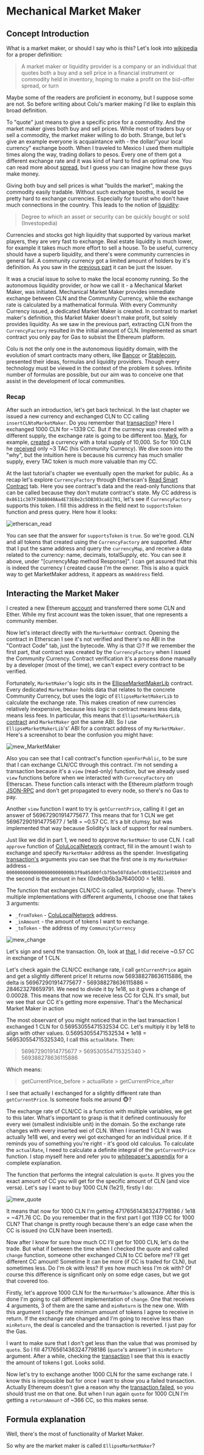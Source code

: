 # Mechanical Market Maker

## Concept Introduction

What is a market maker, or should I say who is this? Let's look into [wikipedia](https://en.wikipedia.org/wiki/Market_maker) for a proper definition:

>A market maker or liquidity provider is a company or an individual that quotes both a buy and a sell price in a financial instrument or commodity held in inventory, hoping to make a profit on the bid-offer spread, or turn

Maybe some of the readers are proficient in economy, but I suppose some are not. So before writing about Colu's marker making I'd like to explain this broad definition.

To "quote" just means to give a specific price for a commodity. And the market maker gives both buy and sell prices. While most of traders buy or sell a commodity, the market maker willing to do both. Strange, but let's give an example everyone is acquaintance with - the dollar/"your local currency" exchange booth. When I traveled to Mexico I used them multiple times along the way, trading dollars to pesos. Every one of them got a different exchange rate and it was kind of hard to find an optimal one. You can read more about [spread](https://en.wikipedia.org/wiki/Bid%E2%80%93ask_spread), but I guess you can imagine how these guys make money.


Giving both buy and sell prices is what "builds the market", making the commodity easily tradable. Without such exchange booths, it would be pretty hard to exchange currencies. Especially for tourist who don't have much connections in the country. This leads to the notion of [liquidity](https://www.investopedia.com/terms/l/liquidity.asp):

> Degree to which an asset or security can be quickly bought or sold (Investopedia)

Currencies and stocks got high liquidity that supported by various market players, they are very fast to exchange. Real estate liquidity is much lower, for example it takes much more effort to sell a house. To be useful, currency should have a superb liquidity, and there's were community currencies in general fail. A community currency got a limited amount of holders by it's definition. As you saw in the [previous part](1_CurrencyFactory.md) it can be just the issuer.

It was a crucial issue to solve to make the local economy running. So the autonomous liquidity provider, or how we call it - a Mechanical Market Maker, was initiated. Mechanical Market Maker provides immediate exchange between CLN and the Community Currency, while the exchange rate is calculated by a mathematical formula. With every Community Currency issued, a dedicated Market Maker is created. In contrast to market maker's definition, this Market Maker doesn't make profit, but solely provides liquidity. As we saw in the previous part, extracting CLN from the `CurrencyFactory` resulted in the initial amount of CLN. Implemented as smart contract you only pay for Gas to subsist the Ethereum platform.

Colu is not the only one in the autonomous liquidity domain, with the evolution of smart contracts many others, like [Bancor](https://www.bancor.network/) or [Stablecoin](http://cdetr.io/smart-markets/), presented their ideas, formulas and liquidity providers. Though every technology must be viewed in the context of the problem it solves. Infinite number of formulas are possible, but our aim was to conceive one that assist in the development of local communities.


### Recap

After such an introduction, let's get back technical. In the last chapter we issued a new currency and exchanged CLN to CC calling `insertCLNtoMarketMaker`. Do you remember that [transaction](https://ropsten.etherscan.io/tx/0x350fe7bad490baa8a0446c8f5f76bb913b8238fcd882832bb7b4b3e354d1b9c6)? Here I exchanged 1000 CLN for ~1339 CC. But if the currency was created with a different supply, the exchange rate is going to be different too. [Mark](https://twitter.com/smargon), for example, [created](https://etherscan.io/tx/0xe444c7b274e937bf97484d480c6eb5d0859e5754164ea911c68138280364234d) a currency with a total supply of 10,000. So for 100 CLN he [received](https://etherscan.io/tx/0xb565b4f820efd0298158d023a43ef28b9cfc5caf62b4a1fc17bf0169a324003f) only ~3 TAC (his Community Currency). We dive soon into the "why", but the intuition here is because his currency has much smaller supply, every TAC token is much more valuable than my CC.


At the last tutorial's chapter we eventually open the market for public. As a recap let's explore `CurrencyFactory` through Etherscan's [Read Smart Contract](https://ropsten.etherscan.io/address/0x7b2cbec58653aaf79842b80ed184b2ecb4e17d59#readContract) tab. Here you see contract's data and the read-only functions that can be called because they don't mutate contract's state. My CC address is `0x8611c307F3b88040Aa4E73E8e2c5DB303ca81701`, let's see if `CurrencyFactory` supports this token. I fill this address in the field next to `supportsToken` function and press query. Here how it looks:

![etherscan_read](../assets/etherscan_read.png)

You can see that the answer for `supportsToken` is `true`. So we're good. CLN and all tokens that created using the `CurrencyFactory` are supported. After that I put the same address and query the `currencyMap`, and receive a data related to the currency: name, decimals, totalSupply, etc. You can see it above, under "[currencyMap method Response]". I can get assured that this is indeed the currency I created cause I'm the owner. This is also a quick way to get MarketMaker address, it appears as `mmAddress` field.

## Interacting the Market Maker

I created a new Ethereum [account](https://ropsten.etherscan.io/address/0x28ef70800b19b3bf15bf8210f351a95f15613aeb) and transferred there some CLN and Ether. While my first account was the token issuer, that one represents a community member.

Now let's interact directly with the `MarketMaker` contract. Opening the contract in Etherscan I see it's not verified and there's no ABI in the "Contract Code" tab, just the bytecode. Why is that :confused:? If we remember the first part, that contract was created by the `CurrencyFactory` when I issued the Community Currency. Contract verification it's a process done manually by a developer (most of the time), we can't expect every contract to be verified.

Fortunately, `MarketMaker`'s logic sits in the [EllipseMarketMakerLib](../reference/EllipseMarketMakerLib.md) contract. Every dedicated `MarketMaker` holds data that relates to the concrete Community Currency, but uses the logic of `EllipseMarketMakerLib` to calculate the exchange rate. This makes creation of new currencies relatively inexpensive, because less logic in contract means less data, means less fees. In particular, this means that `EllipseMarketMakerLib` [contract](https://ropsten.etherscan.io/address/0x30724fa809d40330eacab9c7ebcfb2a0058c381c#code) and `MarketMaker` got the same ABI. So I use `EllipseMarketMakerLib`'s' ABI for a contract address of my `MarketMaker`. Here's a screenshot to bear the confusion you might have:

![mew_MarketMaker](../assets/mew_MarketMaker.png)

Also you can see that I call contract's function  `openForPublic`, to be sure that I can exchange CLN/CC through this contract. I'm not sending a transaction because it's a `view` (read-only) function, but we already used `view` functions before when we interacted with `CurrencyFactory` on Etherscan. These function calls interact with the Ethereum platform trough [JSON-RPC](https://github.com/ethereum/wiki/wiki/JSON-RPC) and don't get propagated to every node, so there's no Gas to pay.

Another `view` function I want to try is `getCurrentPrice`, calling it I get an answer of 569672901914775677. This means that for 1 CLN we get 569672901914775677 / 1e18 = ~0.57 CC. It's a bit clumsy, but was implemented that way because Solidity's lack of support for real numbers.


Just like we did in part 1, we need to approve `MarketMaker` to use CLN. I call `approve` function of [ColuLocalNetwork](../reference/ColuLocalNetwork.md) contract, fill in the amount I wish to exchange and specify `MarketMaker` address as the spender. Investigating [transaction's](https://ropsten.etherscan.io/tx/0x4d59b4e0dfe3e853e94e0515bda6a0cac921b5db54ad52b2edf950d7c1c574d4) arguments you can see that the first one is my `MarketMaker` address - `000000000000000000000000b3f9a85d00fcb75be507da5efc0b91ed221e9bb9` and the second is the amount in hex (0xde0b6b3a7640000 = 1e18).


The function that exchanges CLN/CC is called, surprisingly, `change`. There's multiple implementations with different arguments, I choose one that takes 3 arguments:
-  `_fromToken` -  [ColuLocalNetwork](../reference/ColuLocalNetwork.md) address.
-  `_inAmount` - the amount of tokens I want to exchange.
-  `_toToken` - the address of my `CommunityCurrency`

![mew_change](../assets/mew_change.png)

Let's sign and send the transaction. Oh, look at [that](https://ropsten.etherscan.io/tx/0x9e3ef01e47e4a1d6af4d1fbcbcca6f0b7ed287476bddd7a26c174e97ae68788d), I did receive ~0.57 CC in exchange of 1 CLN.

Let's check again the CLN/CC exchange rate, I call `getCurrentPrice` again and get a slightly different price! It returns now 569388278636115886, the delta is 569672901914775677 - 569388278636115886 = 284623278659791. We need to divide it by 1e18, so it gives a change of 0.00028. This means that now we receive less CC for CLN. It's small, but we see that our CC it's getting more expensive. That's the Mechanical Market Maker in action

The most observant of you might noticed that in the last transaction I exchanged 1 CLN for 0.56953055471532534 CC. Let's multiply it by 1e18 to align with other values. 0.56953055471532534 * 1e18 = 569530554715325340, I call this `actualRate`. Then:

> 569672901914775677 > 569530554715325340 > 569388278636115886

Which means:

> getCurrentPrice_before > actualRate > getCurrentPrice_after

I see that actually I exchanged for a slightly different rate than `getCurrentPrice`. Is someone fools me around :monkey_face:?

The exchange rate of CLN/CC is a function with multiple variables, we get to this later. What's important to grasp is that it defined continuously for every wei (smallest indivisible unit) in the domain. So the exchange rate changes with every inserted wei of CLN. When I inserted 1 CLN It was actually 1e18 wei, and every wei got exchanged for an individual price. If it reminds you of something you're right - it's good old calculus. To calculate the `actualRate`, I need to calculate a definite integral of the `getCurrentPrice` function. I stop myself here and refer you to [whitepaper's appendix](https://cln.network/pdf/cln_whitepaper.pdf) for a complete explanation.


The function that performs the integral calculation is `quote`. It gives you the exact amount of CC you will get for the specific amount of CLN (and vice versa). Let's say I want to buy 1000 CLN (1e21), firstly I do:

![mew_quote](../assets/mew_quote.png)

It means that now for 1000 CLN I'm getting 471765614363247798186 / 1e18 = ~471.76 CC. Do you remember that in the first part I got 1139 CC for 1000 CLN? That change is pretty rough because there's an edge case when the CC is issued (no CLN have been inserted).

Now after I know for sure how much CC I'll get for 1000 CLN, let's do the trade. But what if between the time when I checked the quote and called `change` function, someone other exchanged CLN to CC before me? I'll get different CC amount! Sometime It can be more (if CC is traded for CLN), but sometimes less. Do I'm ok with less? If yes how much less I'm ok with? Of course this difference is significant only on some edge cases, but we got that covered too.

Firstly, let's approve 1000 CLN for the `MarketMaker`'s allowance. After this is done I'm going to call different implementation of `change`. One that receives 4 arguments, 3 of them are the same and `minReturn` is the new one. With this argument I specify the minimum amount of tokens I agree to receive in return. If the exchange rate changed and I'm going to receive less than `minReturn`, the deal is canceled and the transaction is reverted. I just pay for the Gas.

I want to make sure that I don't get less than the value that was promised by `quote`. So I fill 471765614363247798186 (`quote`'s answer') in `minReturn` argument. After a while, checking the [transaction](https://ropsten.etherscan.io/tx/0x6c711ea96f507a8e71330fb5a3f4b675c81eda3083a2b2b707217802f199e673) I see that this is exactly the amount of tokens I got. Looks solid.

Now let's try to exchange another 1000 CLN for the same exchange rate. I know this is impossible but for once I want to show you a failed transaction. Actually Ethereum doesn't give a reason why the [transaction failed](https://ropsten.etherscan.io/tx/0x1bc68cacb5bf67dcb0d3c0ee8eedf124171aadeaaa52f5107f5806649aa31a05), so you should trust me on that one. But when I run again `quote` for 1000 CLN I'm getting a `returnAmount` of ~366 CC, so this makes sense.


## Formula explanation

Well, there's the most of functionality of Market Maker.

So why are the market maker is called `EllipseMarketMaker`?
